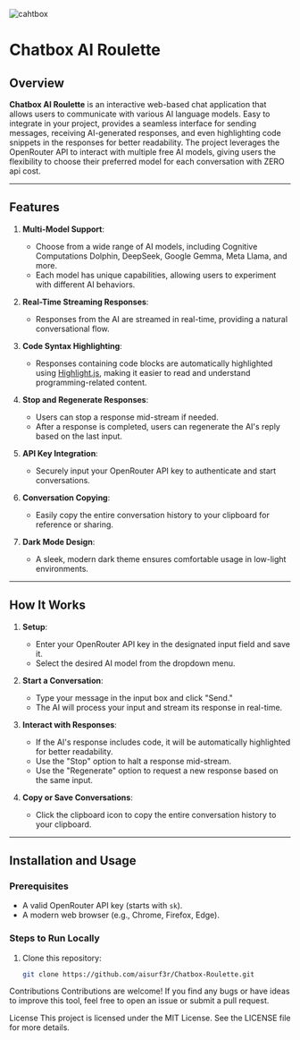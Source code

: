 ![cahtbox](https://github.com/user-attachments/assets/4c4aefd1-e0c3-42fa-a422-9471c597204a)

# Chatbox AI Roulette

## Overview

**Chatbox AI Roulette** is an interactive web-based  chat application that allows users to communicate with various AI language models. Easy to integrate in your project, provides a seamless interface for sending messages, receiving AI-generated responses, and even highlighting code snippets in the responses for better readability. The project leverages the OpenRouter API to interact with multiple free AI models, giving users the flexibility to choose their preferred model for each conversation with ZERO api cost.

---

## Features

1. **Multi-Model Support**:
   - Choose from a wide range of AI models, including Cognitive Computations Dolphin, DeepSeek, Google Gemma, Meta Llama, and more.
   - Each model has unique capabilities, allowing users to experiment with different AI behaviors.

2. **Real-Time Streaming Responses**:
   - Responses from the AI are streamed in real-time, providing a natural conversational flow.

3. **Code Syntax Highlighting**:
   - Responses containing code blocks are automatically highlighted using [Highlight.js](https://highlightjs.org/), making it easier to read and understand programming-related content.

4. **Stop and Regenerate Responses**:
   - Users can stop a response mid-stream if needed.
   - After a response is completed, users can regenerate the AI's reply based on the last input.

5. **API Key Integration**:
   - Securely input your OpenRouter API key to authenticate and start conversations.

6. **Conversation Copying**:
   - Easily copy the entire conversation history to your clipboard for reference or sharing.

7. **Dark Mode Design**:
   - A sleek, modern dark theme ensures comfortable usage in low-light environments.

---

## How It Works

1. **Setup**:
   - Enter your OpenRouter API key in the designated input field and save it.
   - Select the desired AI model from the dropdown menu.

2. **Start a Conversation**:
   - Type your message in the input box and click "Send."
   - The AI will process your input and stream its response in real-time.

3. **Interact with Responses**:
   - If the AI's response includes code, it will be automatically highlighted for better readability.
   - Use the "Stop" option to halt a response mid-stream.
   - Use the "Regenerate" option to request a new response based on the same input.

4. **Copy or Save Conversations**:
   - Click the clipboard icon to copy the entire conversation history to your clipboard.

---

## Installation and Usage

### Prerequisites

- A valid OpenRouter API key (starts with `sk`).
- A modern web browser (e.g., Chrome, Firefox, Edge).

### Steps to Run Locally

1. Clone this repository:
   ```bash
   git clone https://github.com/aisurf3r/Chatbox-Roulette.git

   
Contributions Contributions are welcome! If you find any bugs or have ideas to improve this tool, feel free to open an issue or submit a pull request.

License This project is licensed under the MIT License. See the LICENSE file for more details.
